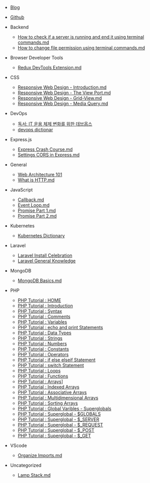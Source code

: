 * [Blog](https://imhojang.github.io)
* [Github](https://github.com/imhojang)

* Backend
  * [How to check if a server is running and end it using terminal commands.md](backend/general/check-and-kill-server.md)
  * [How to change file permission using terminal commands.md](backend/general/change-file-permission)

* Browser Developer Tools
  * [Redux DevTools Extension.md](devtools/redux-devtools-extension.md)
* CSS
  * [Responsive Web Design - Introduction.md](CSS/rwd-intro.md)
  * [Responsive Web Design - The View Port.md](CSS/rwd-the-viewport.md)
  * [Responsive Web Design - Grid-View.md](CSS/rwd-grid-view.md)
  * [Responsive Web Design - Media Query.md](CSS/rwd-media-query.md)

* DevOps
  * [독서: IT 운용 체제 변화를 위한 데브옵스](devops/devops-for-change-in-it-operations.md)
  * [devops dictionar](devops/devops_dictionary.md)

* Express.js

  * [Express Crash Course.md](backend/express/express-crash-course.md)
  * [Settings CORS in Express.md](backend/express/setting-cors-in-express.md)


* General

  * [Web Architecture 101](general/web-architecture-101.md)
  * [What is HTTP.md](http/what-is-http.md)

* JavaScript

  * [Callback.md](javascript/async/20190803.md)
  * [Event Loop.md](javascript/event-loop.md)
  * [Promise Part 1.md](javascript/async/20190803-promise-1.md)
  * [Promise Part 2.md](javascript/async/20190804-promise-2.md)

* Kubernetes

  * [Kubernetes Dictionary](kubernetes/kubernetes-dictionary.md)

* Laravel

  * [Laravel Install Celebration](laravel/laravel-install.md)
  * [Laravel General Knowledge](laravel/laravel-general.md)

* MongoDB

  * [MongoDB Basics.md](backend/mongodb/mongodb-basics-20190903.md)

* PHP

  * [PHP Tutorial : HOME](php/php-tutorial-home.md)
  * [PHP Tutorial : Introduction](php/php-tutorial-introduction.md)
  * [PHP Tutorial : Syntax](php/php-tutorial-syntax.md)
  * [PHP Tutorial : Comments](php/php-tutorial-comments.md)
  * [PHP Tutorial : Variables](php/php-tutorial-variables.md)
  * [PHP Tutorial : echo and print Statements](php/php-tutorial-echo-and-print-statements.md)
  * [PHP Tutorial : Data Types](php/php-tutorial-data-types.md)
  * [PHP Tutorial : Strings](php/php-tutorial-strings.md)
  * [PHP Tutorial : Numbers](php/php-tutorial-numbers.md)
  * [PHP Tutorial : Constants](php/php-tutorial-constants.md)
  * [PHP Tutorial : Operators](php/php-tutorial-operators.md)
  * [PHP Tutorial : if else elseif Statement](php/php-tutorial-if-else-elseif.md)
  * [PHP Tutorial : switch Statement](php/php-tutorial-switch-statement.md)
  * [PHP Tutorial : Loops](php/php-tutorial-loops.md)
  * [PHP Tutorial : Functions](php/php-tutorial-functions.md)
  * [PHP Tutorial : Arrays](php/php-tutorial-arrays.md)]
  * [PHP Tutorial : Indexed Arrays](php/php-tutorial-indexed-arrays.md)
  * [PHP Tutorial : Associative Arrays](php/php-tutorial-associative-arrays.md)
  * [PHP Tutorial : Multidimensional Arrays](php/php-tutorial-multidimensional-arrays.md)
  * [PHP Tutorial : Sorting Arrays](php/php-tutorial-sorting-arrays.md)
  * [PHP Tutorial : Global Varibles - Superglobals](php/php-tutorial-global-variables-superglobals)
  * [PHP Tutorial : Superglobal - $GLOBALS](php/php-tutorial-superglobal-globals)
  * [PHP Tutorial : Superglobal - $_SERVER](php/php-tutorial-superglobal-server)
  * [PHP Tutorial : Superglobal - $_REQUEST](php/php-tutorial-superglobal-request.md)
  * [PHP Tutorial : Superglobal - $_POST](php/php-tutorial-superglobal-post.md)
  * [PHP Tutorial : Superglobal - $_GET](php/php-tutorial-superglobal-get.md)

* VScode
  * [Organize Imports.md](vscode/organize_imports.md)

* Uncategorized
  * [Lamp Stack.md](uncategorized/lamp_system.md)